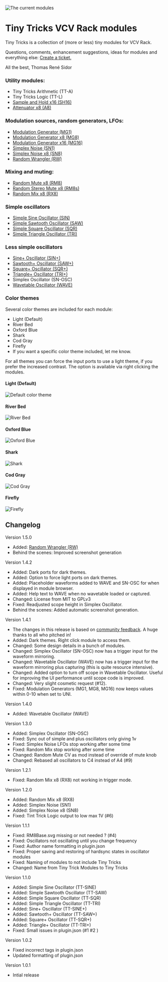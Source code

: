 ![The current modules](/combined-screenshots/default.png?raw=true)

# Tiny Tricks VCV Rack modules

Tiny Tricks is a collection of (more or less) tiny modules for VCV Rack.

Questions, comments, enhancement suggestions, ideas for modules and everything else: [Create a ticket.](https://github.com/thomassidor/tinytricks/issues/new)

All the  best, Thomas René Sidor

### Utility modules:
* Tiny Tricks Arithmetic (TT-A)
* Tiny Tricks Logic (TT-L)
* [Sample and Hold x16 (SH16)](/docs/sh16.md)
* [Attenuator x8 (A8)](/docs/a8.md)

### Modulation sources, random generators, LFOs:
* [Modulation Generator (MG1)](/docs/mg.md)
* [Modulation Generator x8 (MG8)](/docs/mg.md)
* [Modulation Generator x16 (MG16)](/docs/mg.md)
* [Simplex Noise (SN1)](/docs/sn.md)
* [Simplex Noise x8 (SN8)](/docs/sn.md)
* [Random Wrangler (RW)](/docs/rw.md)

### Mixing and muting:
* [Random Mute x8 (RM8)](/docs/rm8.md)
* [Random Stereo Mute x8 (RM8s)](/docs/rm8.md)
* [Random Mix x8 (RX8)](/docs/rx8.md)

### Simple oscillators
* [Simple Sine Oscillator (SIN)](/docs/simple.md)
* [Simple Sawtooth Oscillator (SAW)](/docs/simple.md)
* [Simple Square Oscillator (SQR)](/docs/simple.md)
* [Simple Triangle Oscillator (TRI)](/docs/simple.md)

### Less simple oscillators
* [Sine+ Oscillator (SIN+)](/docs/plus.md)
* [Sawtooth+ Oscillator (SAW+)](/docs/plus.md)
* [Square+ Oscillator (SQR+)](/docs/plus.md)
* [Triangle+ Oscillator (TRI+)](/docs/plus.md)
* Simplex Oscillator (SN-OSC)
* [Wavetable Oscillator (WAVE)](/docs/wave.md)


### Color themes
Several color themes are included for each module:

* Light (Default)
* River Bed
* Oxford Blue
* Shark
* Cod Gray
* Firefly
* If you want a specific color theme included, let me know.

For all themes you can force the input ports to use a light theme, if you prefer the increased contrast. The option is available via right clicking the modules.

#### Light (Default)
![Default color theme](/combined-screenshots/default.png?raw=true)

#### River Bed
![River Bed](/combined-screenshots/river-bed.png?raw=true)

#### Oxford Blue
![Oxford Blue](/combined-screenshots/oxford-blue.png?raw=true)

#### Shark
![Shark](/combined-screenshots/shark.png?raw=true)

#### Cod Gray
![Cod Gray](/combined-screenshots/cod-gray.png?raw=true)

#### Firefly
![Firefly](/combined-screenshots/firefly.png?raw=true)


## Changelog
Version 1.5.0
* Added: [Random Wrangler (RW)](/docs/rw.md)
* Behind the scenes: Improved screenshot generation

Version 1.4.2
* Added: Dark ports for dark themes.
* Added: Option to force light ports on dark themes.
* Added: Placeholder waveforms added to WAVE and SN-OSC for when displayed in module browser.
* Added: Help text to WAVE when no wavetable loaded or captured.
* Changed: License from MIT to GPLv3
* Fixed: Readjusted scope height in Simplex Oscillator.
* Behind the scenes: Added automatic screenshot generation.

Version 1.4.1
* The changes in this release is based on [community feedback](https://community.vcvrack.com/t/tiny-tricks-request-for-feedback/6788). A huge thanks to all who pitched in!
* Added: Dark themes. Right click module to access them.
* Changed: Some design details in a bunch of modules.
* Changed: Simplex Oscillator (SN-OSC) now has a trigger input for the waveform mirroring.
* Changed: Wavetable Oscillator (WAVE) now has a trigger input for the waveform mirroring plus capturing (this is quite resource intensive).
* Changed: Added option to turn off scope in Wavetable Oscillator. Useful for improving the UI performance until scope code is improved.
* Changed: Very slight cosmetic request (#12).
* Fixed: Modulation Generators (MG1, MG8, MG16) now keeps values within 0-10 when set to UNI.

Version 1.4.0
* Added: Wavetable Oscillator (WAVE)

Version 1.3.0
* Added: Simplex Oscillator (SN-OSC)
* Fixed: Sync out of simple and plus oscillators only giving 1v
* Fixed: Simplex Noise LFOs stop working after some time
* Fixed: Random Mix stop working after some time
* Changed: Random Mute CV as mod instead of override of mute knob
* Changed: Rebased all oscillators to C4 instead of A4 (#9)

Version 1.2.1
* Fixed: Random Mix x8 (RX8) not working in trigger mode.

Version 1.2.0
* Added: Random Mix x8 (RX8)
* Added: Simplex Noise (SN1)
* Added: Simplex Noise x8 (SN8)
* Fixed: Tint Trick Logic output to low max 1V (#6)

Version 1.1.1
* Fixed: RM8Base.svg missing or not needed ? (#4)
* Fixed: Oscillators not oscillating until you change frequency
* Fixed: Author name formatting in plugin.json
* Fixed: Proper saving and restoring of hardsync states in oscillator modules
* Fixed: Naming of modules to not include Tiny Tricks
* Changed: Name from Tiny Trick Modules to Tiny Tricks

Version 1.1.0
* Added: Simple Sine Oscillator (TT-SINE)
* Added: Simple Sawtooth Oscillator (TT-SAW)
* Added: Simple Square Oscillator (TT-SQR)
* Added: Simple Triangle Oscillator (TT-TRI)
* Added: Sine+ Oscillator (TT-SINE+)
* Added: Sawtooth+ Oscillator (TT-SAW+)
* Added: Square+ Oscillator (TT-SQR+)
* Added: Triangle+ Oscillator (TT-TRI+)
* Fixed: Small issues in plugin.json (#1 #2 )

Version 1.0.2
* Fixed incorrect tags in plugin.json
* Updated formatting of plugin.json

Version 1.0.1
* Intial release
